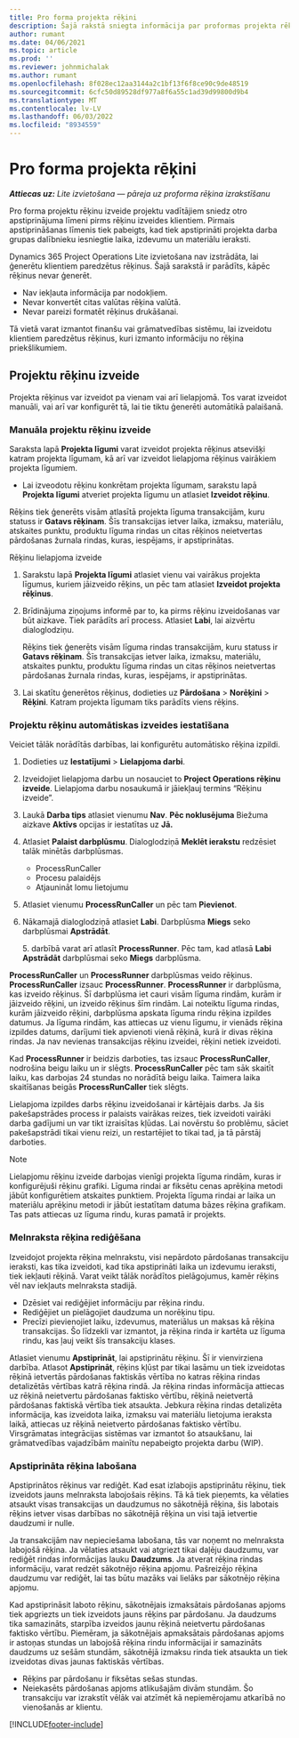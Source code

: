 ```yaml
---
title: Pro forma projekta rēķini
description: Šajā rakstā sniegta informācija par proformas projekta rēķiniem projekta operācijās.
author: rumant
ms.date: 04/06/2021
ms.topic: article
ms.prod: ''
ms.reviewer: johnmichalak
ms.author: rumant
ms.openlocfilehash: 8f028ec12aa3144a2c1bf13f6f8ce90c9de48519
ms.sourcegitcommit: 6cfc50d89528df977a8f6a55c1ad39d99800d9b4
ms.translationtype: MT
ms.contentlocale: lv-LV
ms.lasthandoff: 06/03/2022
ms.locfileid: "8934559"
---
```

# <a name="proforma-project-invoices"></a>Pro forma projekta rēķini

_**Attiecas uz:** Lite izvietošana — pāreja uz proforma rēķina izrakstīšanu_

Pro forma projektu rēķinu izveide projektu vadītājiem sniedz otro apstiprinājuma līmeni pirms rēķinu izveides klientiem. Pirmais apstiprināšanas līmenis tiek pabeigts, kad tiek apstiprināti projekta darba grupas dalībnieku iesniegtie laika, izdevumu un materiālu ieraksti.

Dynamics 365 Project Operations Lite izvietošana nav izstrādāta, lai ģenerētu klientiem paredzētus rēķinus. Šajā sarakstā ir parādīts, kāpēc rēķinus nevar ģenerēt.

- Nav iekļauta informācija par nodokļiem.
- Nevar konvertēt citas valūtas rēķina valūtā.
- Nevar pareizi formatēt rēķinus drukāšanai.

Tā vietā varat izmantot finanšu vai grāmatvedības sistēmu, lai izveidotu klientiem paredzētus rēķinus, kuri izmanto informāciju no rēķina priekšlikumiem.

## <a name="creating-project-invoices"></a>Projektu rēķinu izveide

Projekta rēķinus var izveidot pa vienam vai arī lielapjomā. Tos varat izveidot manuāli, vai arī var konfigurēt tā, lai tie tiktu ģenerēti automātikā palaišanā.

### <a name="manually-create-project-invoices"></a>Manuāla projektu rēķinu izveide 

Saraksta lapā **Projekta līgumi** varat izveidot projekta rēķinus atsevišķi katram projekta līgumam, kā arī var izveidot lielapjoma rēķinus vairākiem projekta līgumiem.

   - Lai izveodotu rēķinu konkrētam projekta līgumam, sarakstu lapā **Projekta līgumi** atveriet projekta līgumu un atlasiet **Izveidot rēķinu**.

   Rēķins tiek ģenerēts visām atlasītā projekta līguma transakcijām, kuru statuss ir **Gatavs rēķinam**. Šīs transakcijas ietver laika, izmaksu, materiālu, atskaites punktu, produktu līguma rindas un citas rēķinos neietvertas pārdošanas žurnala rindas, kuras, iespējams, ir apstiprinātas.

Rēķinu lielapjoma izveide

1. Sarakstu lapā **Projekta līgumi** atlasiet vienu vai vairākus projekta līgumus, kuriem jāizveido rēķins, un pēc tam atlasiet **Izveidot projekta rēķinus**.
2. Brīdinājuma ziņojums informē par to, ka pirms rēķinu izveidošanas var būt aizkave. Tiek parādīts arī process. Atlasiet **Labi**, lai aizvērtu dialoglodziņu.

   Rēķins tiek ģenerēts visām līguma rindas transakcijām, kuru statuss ir **Gatavs rēķinam**. Šīs transakcijas ietver laika, izmaksu, materiālu, atskaites punktu, produktu līguma rindas un citas rēķinos neietvertas pārdošanas žurnala rindas, kuras, iespējams, ir apstiprinātas.

3. Lai skatītu ģenerētos rēķinus, dodieties uz **Pārdošana** \> **Norēķini** \> **Rēķini**. Katram projekta līgumam tiks parādīts viens rēķins.

### <a name="set-up-automated-creation-of-project-invoices"></a>Projektu rēķinu automātiskas izveides iestatīšana 

Veiciet tālāk norādītās darbības, lai konfigurētu automātisko rēķina izpildi.

1. Dodieties uz **Iestatījumi** \> **Lielapjoma darbi**.
2. Izveidojiet lielapjoma darbu un nosauciet to **Project Operations rēķinu izveide**. Lielapjoma darbu nosaukumā ir jāiekļauj termins “Rēķinu izveide”.
3. Laukā **Darba tips** atlasiet vienumu **Nav**. **Pēc noklusējuma** Biežuma aizkave **Aktīvs** opcijas ir iestatītas uz **Jā.**
4. Atlasiet **Palaist darbplūsmu**. Dialoglodziņā **Meklēt ierakstu** redzēsiet talāk minētās darbplūsmas.

    - ProcessRunCaller
    - Procesu palaidējs
    - Atjaunināt lomu lietojumu

5. Atlasiet vienumu **ProcessRunCaller** un pēc tam **Pievienot**.
6. Nākamajā dialoglodziņā atlasiet **Labi**. Darbplūsma **Miegs** seko darbplūsmai **Apstrādāt**.

    5. darbībā varat arī atlasīt **ProcessRunner**. Pēc tam, kad atlasā **Labi** **Apstrādāt** darbplūsmai seko **Miegs** darbplūsma.

**ProcessRunCaller** un **ProcessRunner** darbplūsmas veido rēķinus. **ProcessRunCaller** izsauc **ProcessRunner**. **ProcessRunner** ir darbplūsma, kas izveido rēķinus. Šī darbplūsma iet cauri visām līguma rindām, kurām ir jāizveido rēķini, un izveido rēķinus šīm rindām. Lai noteiktu līguma rindas, kurām jāizveido rēķini, darbplūsma apskata līguma rindu rēķina izpildes datumus. Ja līguma rindām, kas attiecas uz vienu līgumu, ir vienāds rēķina izpildes datums, darījumi tiek apvienoti vienā rēķinā, kurā ir divas rēķina rindas. Ja nav nevienas transakcijas rēķinu izveidei, rēķini netiek izveidoti.

Kad **ProcessRunner** ir beidzis darboties, tas izsauc **ProcessRunCaller**, nodrošina beigu laiku un ir slēgts. **ProcessRunCaller** pēc tam sāk skaitīt laiku, kas darbojas 24 stundas no norādītā beigu laika. Taimera laika skaitīšanas beigās **ProcessRunCaller** tiek slēgts.

Lielapjoma izpildes darbs rēķinu izveidošanai ir kārtējais darbs. Ja šis pakešapstrādes process ir palaists vairākas reizes, tiek izveidoti vairāki darba gadījumi un var tikt izraisītas kļūdas. Lai novērstu šo problēmu, sāciet pakešapstrādi tikai vienu reizi, un restartējiet to tikai tad, ja tā pārstāj darboties.

> [!NOTE]
> Lielapjomu rēķinu izveide darbojas vienīgi projekta līguma rindām, kuras ir konfigurējuši rēķinu grafiki. Līguma rindai ar fiksētu cenas aprēķina metodi jābūt konfigurētiem atskaites punktiem. Projekta līguma rindai ar laika un materiālu aprēķinu metodi ir jābūt iestatītam datuma bāzes rēķina grafikam. Tas pats attiecas uz līguma rindu, kuras pamatā ir projekts.      
 
### <a name="edit-a-draft-invoice"></a>Melnraksta rēķina rediģēšana

Izveidojot projekta rēķina melnrakstu, visi nepārdoto pārdošanas transakciju ieraksti, kas tika izveidoti, kad tika apstiprināti laika un izdevumu ieraksti, tiek iekļauti rēķinā. Varat veikt tālāk norādītos pielāgojumus, kamēr rēķins vēl nav iekļauts melnraksta stadijā.

- Dzēsiet vai rediģējiet informāciju par rēķina rindu.
- Rediģējiet un pielāgojiet daudzuma un norēķinu tipu.
- Precīzi pievienojiet laiku, izdevumus, materiālus un maksas kā rēķina transakcijas. Šo līdzekli var izmantot, ja rēķina rinda ir kartēta uz līguma rindu, kas ļauj veikt šīs transakciju klases.

Atlasiet vienumu **Apstiprināt**, lai apstiprinātu rēķinu. Šī ir vienvirziena darbība. Atlasot **Apstiprināt**, rēķins kļūst par tikai lasāmu un tiek izveidotas rēķinā ietvertās pārdošanas faktiskās vērtība no katras rēķina rindas detalizētās vērtības katrā rēķina rindā. Ja rēķina rindas informācija attiecas uz rēķinā neietvertu pārdošanas faktisko vērtību, rēķinā neietvertā pārdošanas faktiskā vērtība tiek atsaukta. Jebkura rēķina rindas detalizēta informācija, kas izveidota laika, izmaksu vai materiālu lietojuma ieraksta laikā, attiecas uz rēķinā neietverto pārdošanas faktisko vērtību. Virsgrāmatas integrācijas sistēmas var izmantot šo atsaukšanu, lai grāmatvedības vajadzībām mainītu nepabeigto projekta darbu (WIP).

### <a name="correct-a-confirmed-invoice"></a>Apstiprināta rēķina labošana

Apstiprinātos rēķinus var rediģēt. Kad esat izlabojis apstiprinātu rēķinu, tiek izveidots jauns melnraksta labojošais rēķins. Tā kā tiek pieņemts, ka vēlaties atsaukt visas transakcijas un daudzumus no sākotnējā rēķina, šis labotais rēķins ietver visas darbības no sākotnējā rēķina un visi tajā ietvertie daudzumi ir nulle.

Ja transakcijām nav nepieciešama labošana, tās var noņemt no melnraksta labojošā rēķina. Ja vēlaties atsaukt vai atgriezt tikai daļēju daudzumu, var rediģēt rindas informācijas lauku **Daudzums**. Ja atverat rēķina rindas informāciju, varat redzēt sākotnējo rēķina apjomu. Pašreizējo rēķina daudzumu var rediģēt, lai tas būtu mazāks vai lielāks par sākotnējo rēķina apjomu.

Kad apstiprināsit laboto rēķinu, sākotnējais izmaksātais pārdošanas apjoms tiek apgriezts un tiek izveidots jauns rēķins par pārdošanu. Ja daudzums tika samazināts, starpība izveidos jaunu rēķinā neietvertu pārdošanas faktisko vērtību. Piemēram, ja sākotnējais apmaksātais pārdošanas apjoms ir astoņas stundas un labojošā rēķina rindu informācijai ir samazināts daudzums uz sešām stundām, sākotnējā izmaksu rinda tiek atsaukta un tiek izveidotas divas jaunas faktiskās vērtības.

- Rēķins par pārdošanu ir fiksētas sešas stundas.
- Neiekasēts pārdošanas apjoms atlikušajām divām stundām. Šo transakciju var izrakstīt vēlāk vai atzīmēt kā nepiemērojamu atkarībā no vienošanās ar klientu.



[!INCLUDE[footer-include](../../includes/footer-banner.md)]
